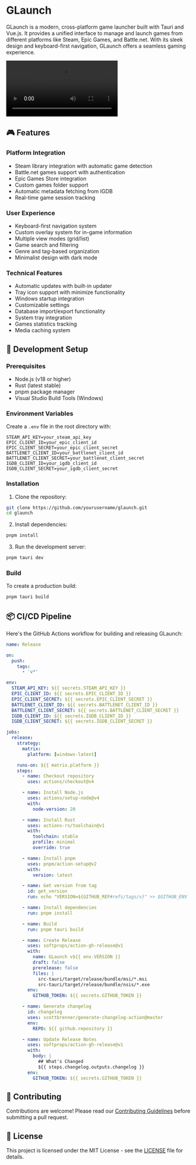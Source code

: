 # GLaunch

GLaunch is a modern, cross-platform game launcher built with Tauri and Vue.js. It provides a unified interface to manage and launch games from different platforms like Steam, Epic Games, and Battle.net. With its sleek design and keyboard-first navigation, GLaunch offers a seamless gaming experience.

![GLaunch Screenshot](.github/assets/video.mp4)

## 🎮 Features

### Platform Integration
- Steam library integration with automatic game detection
- Battle.net games support with authentication
- Epic Games Store integration
- Custom games folder support
- Automatic metadata fetching from IGDB
- Real-time game session tracking

### User Experience
- Keyboard-first navigation system
- Custom overlay system for in-game information
- Multiple view modes (grid/list)
- Game search and filtering
- Genre and tag-based organization
- Minimalist design with dark mode

### Technical Features
- Automatic updates with built-in updater
- Tray icon support with minimize functionality
- Windows startup integration
- Customizable settings
- Database import/export functionality
- System tray integration
- Games statistics tracking
- Media caching system

## 🚀 Development Setup

### Prerequisites
- Node.js (v18 or higher)
- Rust (latest stable)
- pnpm package manager
- Visual Studio Build Tools (Windows)

### Environment Variables
Create a `.env` file in the root directory with:
```env
STEAM_API_KEY=your_steam_api_key
EPIC_CLIENT_ID=your_epic_client_id
EPIC_CLIENT_SECRET=your_epic_client_secret
BATTLENET_CLIENT_ID=your_battlenet_client_id
BATTLENET_CLIENT_SECRET=your_battlenet_client_secret
IGDB_CLIENT_ID=your_igdb_client_id
IGDB_CLIENT_SECRET=your_igdb_client_secret
```

### Installation
1. Clone the repository:
```bash
git clone https://github.com/yourusername/glaunch.git
cd glaunch
```

2. Install dependencies:
```bash
pnpm install
```

3. Run the development server:
```bash
pnpm tauri dev
```

### Build
To create a production build:
```bash
pnpm tauri build
```

## 📦 CI/CD Pipeline

Here's the GitHub Actions workflow for building and releasing GLaunch:

```yaml
name: Release

on:
  push:
    tags:
      - 'v*'

env:
  STEAM_API_KEY: ${{ secrets.STEAM_API_KEY }}
  EPIC_CLIENT_ID: ${{ secrets.EPIC_CLIENT_ID }}
  EPIC_CLIENT_SECRET: ${{ secrets.EPIC_CLIENT_SECRET }}
  BATTLENET_CLIENT_ID: ${{ secrets.BATTLENET_CLIENT_ID }}
  BATTLENET_CLIENT_SECRET: ${{ secrets.BATTLENET_CLIENT_SECRET }}
  IGDB_CLIENT_ID: ${{ secrets.IGDB_CLIENT_ID }}
  IGDB_CLIENT_SECRET: ${{ secrets.IGDB_CLIENT_SECRET }}

jobs:
  release:
    strategy:
      matrix:
        platform: [windows-latest]

    runs-on: ${{ matrix.platform }}
    steps:
      - name: Checkout repository
        uses: actions/checkout@v4

      - name: Install Node.js
        uses: actions/setup-node@v4
        with:
          node-version: 20

      - name: Install Rust
        uses: actions-rs/toolchain@v1
        with:
          toolchain: stable
          profile: minimal
          override: true

      - name: Install pnpm
        uses: pnpm/action-setup@v2
        with:
          version: latest

      - name: Get version from tag
        id: get_version
        run: echo "VERSION=${GITHUB_REF#refs/tags/v}" >> $GITHUB_ENV

      - name: Install dependencies
        run: pnpm install

      - name: Build
        run: pnpm tauri build

      - name: Create Release
        uses: softprops/action-gh-release@v1
        with:
          name: GLaunch v${{ env.VERSION }}
          draft: false
          prerelease: false
          files: |
            src-tauri/target/release/bundle/msi/*.msi
            src-tauri/target/release/bundle/nsis/*.exe
        env:
          GITHUB_TOKEN: ${{ secrets.GITHUB_TOKEN }}

      - name: Generate changelog
        id: changelog
        uses: scottbrenner/generate-changelog-action@master
        env:
          REPO: ${{ github.repository }}

      - name: Update Release Notes
        uses: softprops/action-gh-release@v1
        with:
          body: |
            ## What's Changed
            ${{ steps.changelog.outputs.changelog }}
        env:
          GITHUB_TOKEN: ${{ secrets.GITHUB_TOKEN }}
```

## 📝 Contributing
Contributions are welcome! Please read our [Contributing Guidelines](CONTRIBUTING.md) before submitting a pull request.

## 📜 License
This project is licensed under the MIT License - see the [LICENSE](LICENSE) file for details.